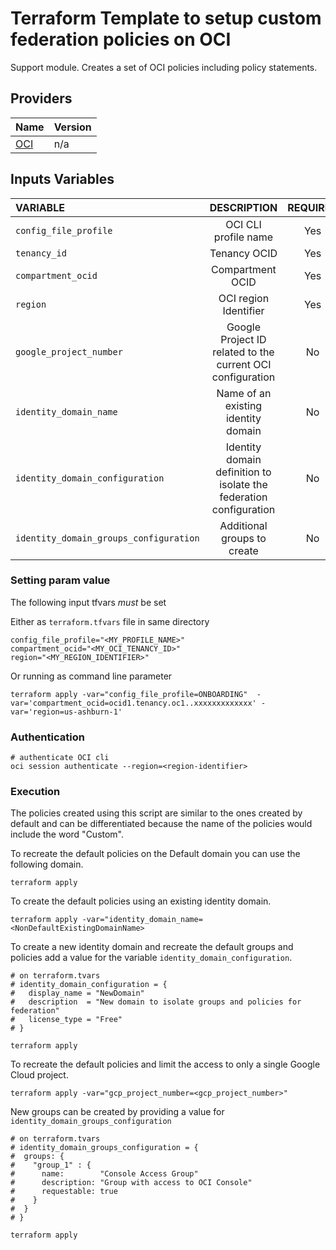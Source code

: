 # Terraform Template to setup custom federation policies on OCI

Support module. Creates a set of OCI policies including policy statements.

## Providers

| Name                                                                  | Version |
| --------------------------------------------------------------------- | ------- |
| [OCI](https://registry.terraform.io/providers/oracle/oci/latest/docs) | n/a     |

## Inputs Variables

| VARIABLE                               |                            DESCRIPTION                             | REQUIRED | DEFAULT_VALUE | SAMPLE VALUE                                         |
|:---------------------------------------|:------------------------------------------------------------------:|:--------:|--------------:|:-----------------------------------------------------|
| `config_file_profile`                  |                        OCI CLI profile name                        |   Yes    |               | "ONBOARDING"                                         |
| `tenancy_id`                           |                            Tenancy OCID                            |   Yes    |               | "ocid1.tenancy.oc1..xxxxxxxxxxxxx"                   |
| `compartment_ocid`                     |                          Compartment OCID                          |   Yes    |               | "ocid1.tenancy.oc1..xxxxxxxxxxxxx"                   |
| `region`                               |                       OCI region Identifier                        |   Yes    |               | "us-ashburn-1"                                       |
| `google_project_number`                |     Google Project ID related to the current OCI configuration     |    No    |               | "<google_project_number>"                            |
| `identity_domain_name`                 |                Name of an existing identity domain                 |    No    |     "Default" | "ExistingDomain"                                     |
| `identity_domain_configuration`        | Identity domain definition to isolate the federation configuration |    No    |               | See [domain module](./oci-identity-domain/README.md) |
| `identity_domain_groups_configuration` |                    Additional groups to create                     |    No    |               | See [groups module](./oci-identity-group/README.md)  |

### Setting param value

The following input tfvars _must_ be set

Either as `terraform.tfvars` file in same directory

```
config_file_profile="<MY_PROFILE_NAME>"
compartment_ocid="<MY_OCI_TENANCY_ID>"
region="<MY_REGION_IDENTIFIER>"
```

Or running as command line parameter

```
terraform apply -var="config_file_profile=ONBOARDING"  -var='compartment_ocid=ocid1.tenancy.oc1..xxxxxxxxxxxxx' -var='region=us-ashburn-1'
```

### Authentication

```
# authenticate OCI cli
oci session authenticate --region=<region-identifier>
```

### Execution

The policies created using this script are similar to the ones created by default and can be differentiated because the name of
the policies would include the word "Custom".

To recreate the default policies on the Default domain you can use the following domain.

```
terraform apply
```

To create the default policies using an existing identity domain.

```
terraform apply -var="identity_domain_name=<NonDefaultExistingDomainName>
```

To create a new identity domain and recreate the default groups and policies add a value for the variable `identity_domain_configuration`.

```
# on terraform.tvars
# identity_domain_configuration = {
#   display_name = "NewDomain"
#   description  = "New domain to isolate groups and policies for federation"
#   license_type = "Free"
# }

terraform apply
```

To recreate the default policies and limit the access to only a single Google Cloud project.

```
terraform apply -var="gcp_project_number=<gcp_project_number>"
```

New groups can be created by providing a value for `identity_domain_groups_configuration`

```
# on terraform.tvars
# identity_domain_groups_configuration = {
#  groups: {
#    "group_1" : {
#      name:        "Console Access Group"
#      description: "Group with access to OCI Console"
#      requestable: true
#    }
#  }
# }

terraform apply
```
